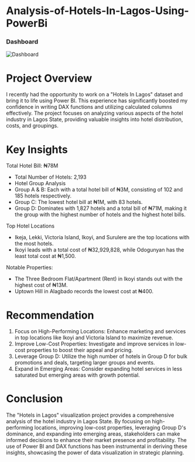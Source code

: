 # Analysis-of-Hotels-In-Lagos-Using-PowerBi
### Dashboard 
![Dashboard](https://drive.google.com/uc?export=view&id=1N9M3-pr3sNb0Qy-1zhu70Nj-1mVSlgsB)

# Project Overview
I recently had the opportunity to work on a "Hotels In Lagos" dataset and bring it to life using Power BI. This experience has significantly boosted my confidence in writing DAX functions and utilizing calculated columns effectively. The project focuses on analyzing various aspects of the hotel industry in Lagos State, providing valuable insights into hotel distribution, costs, and groupings.

# Key Insights
 Total Hotel Bill: ₦78M
* Total Number of Hotels: 2,193
* Hotel Group Analysis
* Group A & B: Each with a total hotel bill of ₦3M, consisting of 102 and 185 hotels respectively.
* Group C: The lowest hotel bill at ₦1M, with 83 hotels.
* Group D: Dominates with 1,827 hotels and a total bill of ₦71M, making it the group with the highest number of hotels and the highest hotel bills.
 
Top Hotel Locations
* Ikeja, Lekki, Victoria Island, Ikoyi, and Surulere are the top locations with the most hotels.
* Ikoyi leads with a total cost of ₦32,929,828, while Odogunyan has the least total cost at ₦1,500.
 
Notable Properties:
* The Three Bedroom Flat/Apartment (Rent) in Ikoyi stands out with the highest cost of ₦13M.
* Uptown Hill in Alagbado records the lowest cost at ₦400.
# Recommendation
1. Focus on High-Performing Locations: Enhance marketing and services in top locations like Ikoyi and Victoria Island to maximize revenue.
2. Improve Low-Cost Properties: Investigate and improve services in low-cost properties to boost their appeal and pricing.
3. Leverage Group D: Utilize the high number of hotels in Group D for bulk promotions and deals, targeting larger groups and events.
4. Expand in Emerging Areas: Consider expanding hotel services in less saturated but emerging areas with growth potential.

# Conclusion
The "Hotels in Lagos" visualization project provides a comprehensive analysis of the hotel industry in Lagos State. By focusing on high-performing locations, improving low-cost properties, leveraging Group D's dominance, and expanding into emerging areas, stakeholders can make informed decisions to enhance their market presence and profitability. The use of Power BI and DAX functions has been instrumental in deriving these insights, showcasing the power of data visualization in strategic planning.
